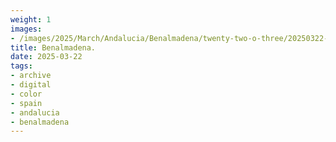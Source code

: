 ```yaml
---
weight: 1
images:
- /images/2025/March/Andalucia/Benalmadena/twenty-two-o-three/20250322-_DSC9203.jpg
title: Benalmadena.
date: 2025-03-22
tags:
- archive
- digital
- color
- spain
- andalucia
- benalmadena
---
```


